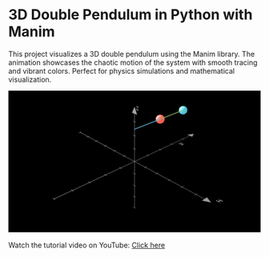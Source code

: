 # 3D Double Pendulum in Python with Manim

This project visualizes a 3D double pendulum using the Manim library. The animation showcases the chaotic motion of the system with smooth tracing and vibrant colors. Perfect for physics simulations and mathematical visualization.

![Double Pendulum](./preview.gif)

Watch the tutorial video on YouTube: [Click here](https://youtu.be/NYSHN7xX-DQ)